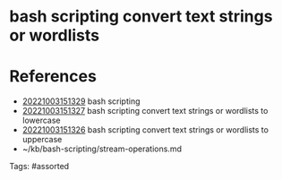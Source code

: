 # bash scripting convert text strings or wordlists

# References
- [20221003151329](/zet/20221003151329/) bash scripting
- [20221003151327](/zet/20221003151327/) bash scripting convert text strings or wordlists to lowercase
- [20221003151326](/zet/20221003151326/) bash scripting convert text strings or wordlists to uppercase
- ~/kb/bash-scripting/stream-operations.md

Tags:
    #assorted


